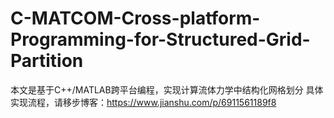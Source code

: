 # C-MATCOM-Cross-platform-Programming-for-Structured-Grid-Partition
本文是基于C++/MATLAB跨平台编程，实现计算流体力学中结构化网格划分
具体实现流程，请移步博客：https://www.jianshu.com/p/6911561189f8
